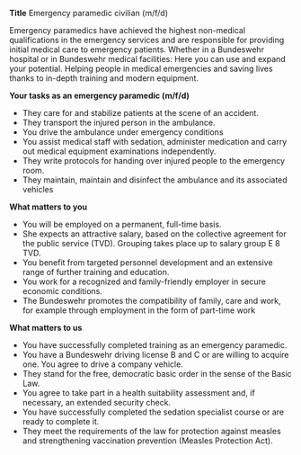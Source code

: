 **Title**
Emergency paramedic civilian (m/f/d)

Emergency paramedics have achieved the highest non-medical qualifications in the emergency services and are responsible for providing initial medical care to emergency patients. Whether in a Bundeswehr hospital or in Bundeswehr medical facilities: Here you can use and expand your potential. Helping people in medical emergencies and saving lives thanks to in-depth training and modern equipment.

**Your tasks as an emergency paramedic (m/f/d)**

-	They care for and stabilize patients at the scene of an accident.
-	They transport the injured person in the ambulance. 
-	You drive the ambulance under emergency conditions
-	You assist medical staff with sedation, administer medication and carry out medical equipment examinations independently.
-	They write protocols for handing over injured people to the emergency room.
-	They maintain, maintain and disinfect the ambulance and its associated vehicles 

**What matters to you**

-	You will be employed on a permanent, full-time basis.
-	She expects an attractive salary, based on the collective agreement for the public service (TVD). Grouping takes place up to salary group E 8 TVD.
-	You benefit from targeted personnel development and an extensive range of further training and education.
-	You work for a recognized and family-friendly employer in secure economic conditions.
-	The Bundeswehr promotes the compatibility of family, care and work, for example through employment in the form of part-time work

**What matters to us**

-	You have successfully completed training as an emergency paramedic.
-	You have a Bundeswehr driving license B and C or are willing to acquire one. You agree to drive a company vehicle.
-	They stand for the free, democratic basic order in the sense of the Basic Law.
-	You agree to take part in a health suitability assessment and, if necessary, an extended security check.
-	You have successfully completed the sedation specialist course or are ready to complete it.
-	They meet the requirements of the law for protection against measles and strengthening vaccination prevention (Measles Protection Act).
